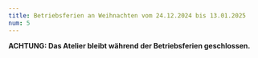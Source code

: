 ```yaml
---
title: Betriebsferien an Weihnachten vom 24.12.2024 bis 13.01.2025
num: 5
---
```


__ACHTUNG: Das Atelier bleibt während der Betriebsferien geschlossen.__

